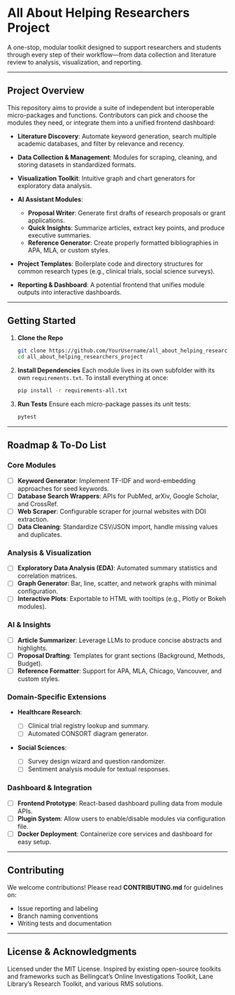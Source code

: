 # All About Helping Researchers Project

A one-stop, modular toolkit designed to support researchers and students through every step of their workflow—from data collection and literature review to analysis, visualization, and reporting.

---

## Project Overview

This repository aims to provide a suite of independent but interoperable micro-packages and functions. Contributors can pick and choose the modules they need, or integrate them into a unified frontend dashboard:

* **Literature Discovery**: Automate keyword generation, search multiple academic databases, and filter by relevance and recency.
* **Data Collection & Management**: Modules for scraping, cleaning, and storing datasets in standardized formats.
* **Visualization Toolkit**: Intuitive graph and chart generators for exploratory data analysis.
* **AI Assistant Modules**:

  * **Proposal Writer**: Generate first drafts of research proposals or grant applications.
  * **Quick Insights**: Summarize articles, extract key points, and produce executive summaries.
  * **Reference Generator**: Create properly formatted bibliographies in APA, MLA, or custom styles.
* **Project Templates**: Boilerplate code and directory structures for common research types (e.g., clinical trials, social science surveys).
* **Reporting & Dashboard**: A potential frontend that unifies module outputs into interactive dashboards.

---

## Getting Started

1. **Clone the Repo**

   ```bash
   git clone https://github.com/YourUsername/all_about_helping_researchers_project.git
   cd all_about_helping_researchers_project
   ```
2. **Install Dependencies**
   Each module lives in its own subfolder with its own `requirements.txt`. To install everything at once:

   ```bash
   pip install -r requirements-all.txt
   ```
3. **Run Tests**
   Ensure each micro-package passes its unit tests:

   ```bash
   pytest
   ```

---

## Roadmap & To-Do List

### Core Modules

* [ ] **Keyword Generator**: Implement TF-IDF and word-embedding approaches for seed keywords.
* [ ] **Database Search Wrappers**: APIs for PubMed, arXiv, Google Scholar, and CrossRef.
* [ ] **Web Scraper**: Configurable scraper for journal websites with DOI extraction.
* [ ] **Data Cleaning**: Standardize CSV/JSON import, handle missing values and duplicates.

### Analysis & Visualization

* [ ] **Exploratory Data Analysis (EDA)**: Automated summary statistics and correlation matrices.
* [ ] **Graph Generator**: Bar, line, scatter, and network graphs with minimal configuration.
* [ ] **Interactive Plots**: Exportable to HTML with tooltips (e.g., Plotly or Bokeh modules).

### AI & Insights

* [ ] **Article Summarizer**: Leverage LLMs to produce concise abstracts and highlights.
* [ ] **Proposal Drafting**: Templates for grant sections (Background, Methods, Budget).
* [ ] **Reference Formatter**: Support for APA, MLA, Chicago, Vancouver, and custom styles.

### Domain-Specific Extensions

* **Healthcare Research**:

  * [ ] Clinical trial registry lookup and summary.
  * [ ] Automated CONSORT diagram generator.
* **Social Sciences**:

  * [ ] Survey design wizard and question randomizer.
  * [ ] Sentiment analysis module for textual responses.

### Dashboard & Integration

* [ ] **Frontend Prototype**: React-based dashboard pulling data from module APIs.
* [ ] **Plugin System**: Allow users to enable/disable modules via configuration file.
* [ ] **Docker Deployment**: Containerize core services and dashboard for easy setup.

---

## Contributing

We welcome contributions! Please read **CONTRIBUTING.md** for guidelines on:

* Issue reporting and labeling
* Branch naming conventions
* Writing tests and documentation

---

## License & Acknowledgments

Licensed under the MIT License. Inspired by existing open-source toolkits and frameworks such as Bellingcat’s Online Investigations Toolkit, Lane Library’s Research Toolkit, and various RMS solutions.
